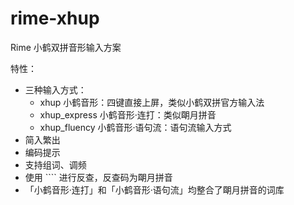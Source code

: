 # rime-xhup
Rime 小鹤双拼音形输入方案

特性：

- 三种输入方式：
  - xhup 小鹤音形：四键直接上屏，类似小鹤双拼官方输入法
  - xhup\_express 小鹤音形·连打：类似朙月拼音
  - xhup\_fluency 小鹤音形·语句流：语句流输入方式
- 简入繁出
- 编码提示
- 支持组词、调频
- 使用 ```` 进行反查，反查码为朙月拼音
- 「小鹤音形·连打」和「小鹤音形·语句流」均整合了朙月拼音的词库
